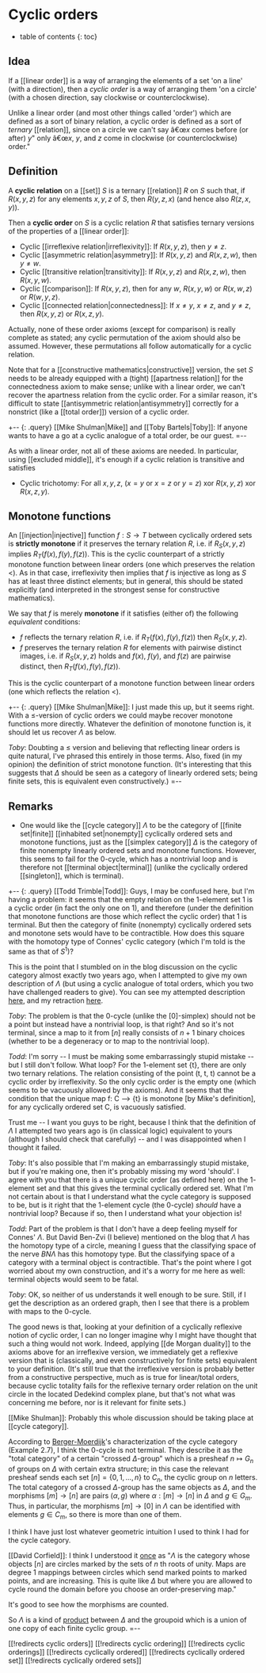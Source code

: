 
# Cyclic orders
* table of contents
{: toc}

## Idea #

If a [[linear order]] is a way of arranging the elements of a set 'on a line' (with a direction), then a *cyclic order* is a way of arranging them 'on a circle' (with a chosen direction, say clockwise or counterclockwise).

Unlike a linear order (and most other things called 'order') which are defined as a sort of binary relation, a cyclic order is defined as a sort of *ternary* [[relation]], since on a circle we can't say â€œ$x$ comes before (or after) $y$" only â€œ$x$, $y$, and $z$ come in clockwise (or counterclockwise) order."


## Definition #

A **cyclic relation** on a [[set]] $S$ is a ternary [[relation]] $R$ on $S$ such that, if $R(x,y,z)$ for any elements $x, y, z$ of $S$, then $R(y,z,x)$ (and hence also $R(z,x,y)$).

Then a **cyclic order** on $S$ is a cyclic relation $R$ that satisfies ternary versions of the properties of a [[linear order]]:

*  Cyclic [[irreflexive relation|irreflexivity]]:  If $R(x,y,z)$, then $y \ne z$.
*  Cyclic [[asymmetric relation|asymmetry]]:  If $R(x,y,z)$ and $R(x,z,w)$, then $y \ne w$.
*  Cyclic [[transitive relation|transitivity]]:  If $R(x,y,z)$ and $R(x,z,w)$, then $R(x,y,w)$.
*  Cyclic [[comparison]]:  If $R(x,y,z)$, then for any $w$, $R(x,y,w)$ or $R(x,w,z)$ or $R(w,y,z)$.
*  Cyclic [[connected relation|connectedness]]:  If $x \ne y$, $x \ne z$, and $y \ne z$, then $R(x,y,z)$ or $R(x,z,y)$.

Actually, none of these order axioms (except for comparison) is really complete as stated; any cyclic permutation of the axiom should also be assumed.  However, these permutations all follow automatically for a cyclic relation.

Note that for a [[constructive mathematics|constructive]] version, the set $S$ needs to be already equipped with a (tight) [[apartness relation]] for the connectedness axiom to make sense; unlike with a linear order, we can\'t recover the apartness relation from the cyclic order.  For a similar reason, it\'s difficult to state [[antisymmetric relation|antisymmetry]] correctly for a nonstrict (like a [[total order]]) version of a cyclic order.

+-- {: .query}
[[Mike Shulman|Mike]] and [[Toby Bartels|Toby]]:  If anyone wants to have a go at a cyclic analogue of a total order, be our guest.
=--

As with a linear order, not all of these axioms are needed.  In particular, using [[excluded middle]], it\'s enough if a cyclic relation is transitive and satisfies

*  Cyclic trichotomy:  For all $x, y, z$, ($x = y$ or $x = z$ or $y = z$) xor $R(x,y,z)$ xor $R(x,z,y)$.


## Monotone functions

An [[injection|injective]] function $f:S\to T$ between cyclically ordered sets is **strictly monotone** if it preserves the ternary relation $R$, i.e. if $R_S(x,y,z)$ implies $R_T(f(x),f(y),f(z))$.  This is the cyclic counterpart of a strictly monotone function between linear orders (one which preserves the relation $\lt$).  As in that case, irreflexivity then implies that $f$ is injective as long as $S$ has at least three distinct elements; but in general, this should be stated explicitly (and interpreted in the strongest sense for constructive mathematics).

We say that $f$ is merely **monotone** if it satisfies (either of) the following _equivalent_ conditions:

* $f$ reflects the ternary relation $R$, i.e. if $R_T(f(x),f(y),f(z))$ then $R_S(x,y,z)$.
* $f$ preserves the ternary relation $R$ for elements with pairwise distinct images, i.e. if $R_S(x,y,z)$ holds and $f(x)$, $f(y)$, and $f(z)$ are pairwise distinct, then $R_T(f(x),f(y),f(z))$.

This is the cyclic counterpart of a monotone function between linear orders (one which reflects the relation $\lt$).

+-- {: .query}
[[Mike Shulman|Mike]]: I just made this up, but it seems right.  With a $\le$-version of cyclic orders we could maybe recover monotone functions more directly.  Whatever the definition of monotone function is, it should let us recover $\Lambda$ as below.

_Toby_:  Doubting a $\le$ version and believing that reflecting linear orders is quite natural, I\'ve phrased this entirely in those terms.  Also, fixed (in my opinion) the definition of strict monotone function.  (It\'s interesting that this suggests that $\Delta$ should be seen as a category of linearly ordered sets; being finite sets, this is equivalent even constructively.)
=--


## Remarks

* One would like the [[cycle category]] $\Lambda$ to be the category of [[finite set|finite]] [[inhabited set|nonempty]] cyclically ordered sets and monotone functions, just as the [[simplex category]] $\Delta$ is the category of finite nonempty linearly ordered sets and monotone functions.  However, this seems to fail for the $0$-cycle, which has a nontrivial loop and is therefore not [[terminal object|terminal]] (unlike the cyclically ordered [[singleton]], which is terminal).

+-- {: .query}
[[Todd Trimble|Todd]]: Guys, I may be confused here, but I'm having a problem: it seems that the empty relation on the 1-element set 1 is a cyclic order (in fact the only one on 1), and therefore (under the definition that monotone functions are those which reflect the cyclic order) that 1 is terminal. But then the category of finite (nonempty) cyclically ordered sets and monotone sets would have to be contractible. How does this square with the homotopy type of Connes' cyclic category (which I'm told is the same as that of $S^1$)? 

This is the point that I stumbled on in the blog discussion on the cyclic category almost exactly two years ago, when I attempted to give my own description of $\Lambda$ (but using a cyclic analogue of total orders, which you two have challenged readers to give). You can see my attempted description [here](http://golem.ph.utexas.edu/category/2007/06/the_curious_incident_of_the_do.html#c010503), and my retraction [here](http://golem.ph.utexas.edu/category/2007/06/the_curious_incident_of_the_do.html#c010511). 

_Toby_:  The problem is that the $0$-cycle (unlike the $[0]$-simplex) should not be a point but instead have a nontrivial loop, is that right?  And so it\'s not terminal, since a map to it from $[n]$ really consists of $n + 1$ binary choices (whether to be a degeneracy or to map to the nontrivial loop).

_Todd_: I'm sorry -- I must be making some embarrassingly stupid mistake -- but I still don't follow. What loop? For the 1-element set {t}, there are only two ternary relations. The relation consisting of the point (t, t, t) cannot be a cyclic order by irreflexivity. So the only cyclic order is the empty one (which seems to be vacuously allowed by the axioms). And it seems that the condition that the unique map f: C --> {t} is monotone [by Mike's definition], for any cyclically ordered set C, is vacuously satisfied. 

Trust me -- I want you guys to be right, because I think that the definition of $\Lambda$ I attempted two years ago is (in classical logic) equivalent to yours (although I should check that carefully) -- and I was disappointed when I thought it failed. 

_Toby_:  It\'s also possible that I\'m making an embarrassingly stupid mistake, but if you\'re making one, then it\'s probably missing my word 'should'.  I agree with you that there is a unique cyclic order (as defined here) on the $1$-element set and that this gives the terminal cyclically ordered set.  What I\'m not certain about is that I understand what the cycle category is supposed to be, but is it right that the $1$-element cycle (the $0$-cycle) *should* have a nontrivial loop?  Because if so, then I understand what your objection is!

_Todd_: Part of the problem is that I don't have a deep feeling myself for Connes' $\Lambda$. But David Ben-Zvi (I believe) mentioned on the blog that $\Lambda$ has the homotopy type of a circle, meaning I guess that the classifying space of the nerve $B N \Lambda$ has this homotopy type. But the classifying space of a category with a terminal object is contractible. That's the point where I got worried about my own construction, and it's a worry for me here as well: terminal objects would seem to be fatal.

_Toby_:  OK, so neither of us understands it well enough to be sure.  Still, if I get the description as an ordered graph, then I see that there is a problem with maps to the $0$-cycle.

The good news is that, looking at your definition of a cyclically reflexive notion of cyclic order, I can no longer imagine why I might have thought that such a thing would not work.  Indeed, applying [[de Morgan duality]] to the axioms above for an irreflexive version, we immediately get a reflexive version that is (classically, and even constructively for finite sets) equivalent to your definition.  (It\'s still true that the irreflexive version is probably better from a constructive perspective, much as is true for linear/total orders, because cyclic totality fails for the reflexive ternary order relation on the unit circle in the located Dedekind complex plane, but that\'s not what was concerning me before, nor is it relevant for finite sets.)

[[Mike Shulman]]: Probably this whole discussion should be taking place at [[cycle category]].

According to [Berger-Moerdijk](http://arxiv.org/abs/0809.3341)'s characterization of the cycle category (Example 2.7), I think the $0$-cycle is not terminal.  They describe it as the "total category" of a certain "crossed $\Delta$-group" which is a presheaf $n\mapsto G_n$ of groups on $\Delta$ with certain extra structure; in this case the relevant presheaf sends each set $[n] = \{0,1,\dots,n\}$ to $C_n$, the cyclic group on $n$ letters.  The total category of a crossed $\Delta$-group has the same objects as $\Delta$, and the morphisms $[m]\to [n]$ are pairs $(\alpha,g)$ where $\alpha:[m]\to [n]$ in $\Delta$ and $g\in G_m$.  Thus, in particular, the morphisms $[m]\to [0]$ in $\Lambda$ can be identified with elements $g\in C_m$, so there is more than one of them.

I think I have just lost whatever geometric intuition I used to think I had for the cycle category.

[[David Corfield]]: I think I understood it [once](http://golem.ph.utexas.edu/category/2007/06/cohomology_and_computation_wee_6.html#c010094) as "$\Lambda$ is the category whose objects $[n]$ are circles marked by the sets of $n$ th roots of unity. Maps are degree 1 mappings between circles which send marked points to marked points, and are increasing. This is quite like $\Delta$ but where you are allowed to cycle round the domain before you choose an order-preserving map."

It's good to see how the morphisms are counted.

So $\Lambda$ is a kind of [product](http://golem.ph.utexas.edu/category/2006/10/euler_characteristic_of_a_cate.html#c010304) between $\Delta$ and the groupoid which is a union of one copy of each finite cyclic group.
=--

[[!redirects cyclic orders]]
[[!redirects cyclic ordering]]
[[!redirects cyclic orderings]]
[[!redirects cyclically ordered]]
[[!redirects cyclically ordered set]]
[[!redirects cyclically ordered sets]]